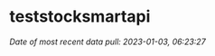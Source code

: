 
<!-- README.md is generated from README.Rmd. Please edit that file -->

# teststocksmartapi

*Date of most recent data pull: 2023-01-03, 06:23:27*
